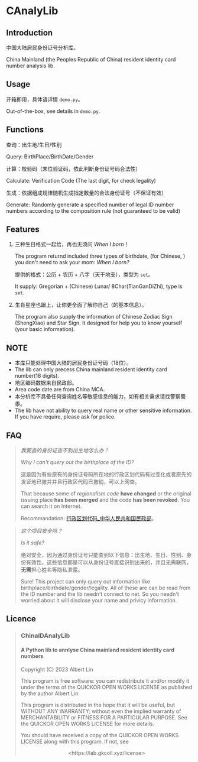 # CAnalyLib

## Introduction

中国大陆居民身份证号分析库。

China Mainland (the Peoples Republic of China) resident identity card number analysis lib.

## Usage

开箱即用，具体请详情 `demo.py`。

Out-of-the-box, see details in `demo.py`.


## Functions

查询：出生地/生日/性别

Query: BirthPlace/BirthDate/Gender

计算：校验码（末位验证码，依此判断身份证号码合法性）

Calculate: Verification Code (The last digit, for check legality)

生成：依据组成规律随机生成指定数量的合法身份证号（不保证有效）

Generate: Randomly generate a specified number of legal ID number numbers according to the composition rule (not guaranteed to be valid)

## Features

1. 三种生日格式一起给，再也无须问 *When I born*！

   The program returnd included three types of birthdate, (for Chinese, ) you don't need to ask your mom: *When I born?*

   提供的格式：公历 + 农历 + 八字（天干地支），类型为 `set`。

   It supply: Gregorian + (Chinese) Lunar/ 8Char(TianGanDiZhi), type is `set`.

2. 生肖星座也跟上，让你更全面了解你自己（的基本信息）。

   The program also supply the information of Chinese Zodiac Sign (ShengXiao) and Star Sign. It designed for help you to know yourself (your basic information).

## NOTE

* 本库只能处理中国大陆的居民身份证号码（18位）。
* The lib can only precess China mainland resident identity card number(18 digits).
* 地区编码数据来自民政部。
* Area code date are from China MCA.
* 本分析库不具备任何查询姓名等敏感信息的能力，如有相关需求请找警察蜀黍。
* The lib have not ability to query real name or other sensitive information. If you have require, please ask for police.

## FAQ

> *我要查的身份证查不到出生地怎么办？*
>
> *Why I can't query out the birthplace of the ID?*
>
> 这是因为有些原有的身份证号码所在地的行政区划代码有过变化或者原先的发证地已撤并并且行政区代码已撤销，可以上网查。
>
> That because some of *regionalism code* **have changed** or the original issuing place **has been merged** and the code **has been revoked**. You can search it on Internet.
>
> Recommandation: [行政区划代码_中华人民共和国民政部](https://www.mca.gov.cn/article/sj/xzqh/1980/)。

> *这个项目安全吗？*
>
> *Is it safe?*
>
> 绝对安全，因为通过身份证号只能查到以下信息：出生地、生日、性别、身份有效性。这些信息都是可以从身份证号直接识别出来的，并且无需联网，**无需**担心姓名等隐私泄露。
>
> Sure! This project can only query out information like birthplace/birthdate/gender/legality. All of these are can be read from the ID number and the lib needn't connect to net. So you needn't worried about it will disclose your name and privicy information.


## Licence

> ### ChinaIDAnalyLib
>
> #### A Python lib to annlyse China mainland resident identity card numbers
>
> Copyright (C) 2023 Albert Lin
>
> This program is free software: you can redistribute it and/or modify it under the terms of the QUICKOR OPEN WORKS LICENSE as published by the author Albert Lin.
>
> This program is distributed in the hope that it will be useful, but WITHOUT ANY WARRANTY; without even the implied warranty of MERCHANTABILITY or FITNESS FOR A PARTICULAR PURPOSE.  See the QUICKOR OPEN WORKS LICENSE for more details.
>
> You should have received a copy of the QUICKOR OPEN WORKS LICENSE along with this program. If not, see
>
> <center>&lt;https://lab.gkcoll.xyz/license&gt;<center>

